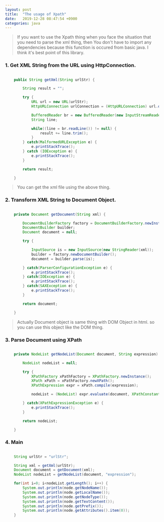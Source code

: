 ```yaml
---
layout: post
title:  "The usage of Xpath"
date:   2019-12-28 08:47:54 +0900
categories: java
---
```


> If you want to use the Xpath thing when you face the situation that you need to parse the xml thing, then You don't have to import any dependencies because this function is occured from basic java. I think it's best point of this library.


### 1. Get XML String from the URL using HttpConnection.

```java

    public String getXml(String urlStr) {

        String result = "";

        try {
            URL url = new URL(urlStr);
            HttpURLConnection urlConnection = (HttpURLConnection) url.openConnection();

            BufferedReader br = new BufferedReader(new InputStreamReader(urlConnection.getInputStream(), "UTF-8"));
            String line;

            while((line = br.readLine()) != null) {
                result += line.trim();
            }
        } catch(MalformedURLException e) {
            e.printStackTrace();
        } catch (IOException e) {
            e.printStackTrace();
        }

        return result;

    }

```

> You can get the xml file using the above thing.

### 2. Transform XML String to Document Object.

```java

    private Document getDocument(String xml) {

        DocumentBuilderFactory factory = DocumentBuilderFactory.newInstance();
        DocumentBuilder builder;
        Document document = null;

        try {

            InputSource is = new InputSource(new StringReader(xml));
            builder = factory.newDocumentBuilder();
            document = builder.parse(is);

        } catch(ParserConfigurationException e) {
            e.printStackTrace();
        } catch(IOException e) {
            e.printStackTrace();
        } catch(SAXException e) {
            e.printStackTrace();
        }

        return document;

    }

```

> Actually Document object is same thing with DOM Object in html. so you can use this object like the DOM thing.

### 3. Parse Document using XPath

```java

    private NodeList getNodeList(Document document, String expression) {

        NodeList nodeList = null;

        try {
            XPathFactory xPathFactory = XPathFactory.newInstance();
            XPath xPath = xPathFactory.newXPath();
            XPathExpression expr = xPath.compile(expression);

            nodeList = (NodeList) expr.evaluate(document, XPathConstants.NODESET);

        } catch(XPathExpressionException e) {
            e.printStackTrace();
        }

        return nodeList;

    }

```

### 4. Main

```java

    String urlStr = "urlStr";

    String xml = getXml(urlStr);
    Document document = getDocument(xml);
    NodeList nodeList = getNodeList(document, "expression");

    for(int i=0; i<nodeList.getLength(); i++) {
        System.out.println(node.getNodeName());
        System.out.println(node.getLocalName());
        System.out.println(node.getNodeType());
        System.out.println(node.getTextContent());
        System.out.println(node.getPrefix());
        System.out.println(node.getAttributes().item(0));
    }
    
```